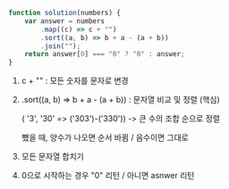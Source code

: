 ```javascript
function solution(numbers) {
	var answer = numbers
		.map((c) => c + "")
		.sort((a, b) => b + a - (a + b))
		.join("");
	return answer[0] === "0" ? "0" : answer;
}
```

1. c + "" : 모든 숫자를 문자로 변경

2. .sort((a, b) => b + a - (a + b)) : 문자열 비교 및 정렬 (핵심)

    ( '3', '30' => ('303')-('330')) -> 큰 수의 조합 순으로 정렬

    뺐을 때, 양수가 나오면 순서 바뀜 / 음수이면 그대로

3. 모든 문자열 합치기

4. 0으로 시작하는 경우 "0" 리턴 / 아니면 asnwer 리턴
